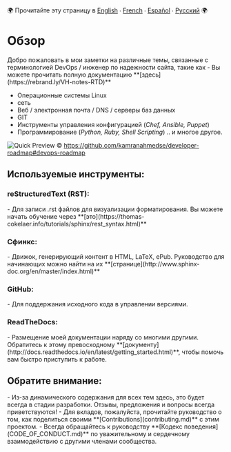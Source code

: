 :earth_africa: Прочитайте эту страницу в [English](../../README.md) ∙ [French](../../global/FR/README_FR.md) ∙ [Español](../../global/ES/README_ES.md) ∙ [Русский](../../global/RU/README_RU.md) :earth_africa:

<h1> Обзор </h1>
Добро пожаловать в мои заметки на различные темы, связанные с терминологией DevOps / инженер по надежности сайта, такие как - Вы можете прочитать полную документацию **[здесь](https://rebrand.ly/VH-notes-RTD)**

- Операционные системы Linux
- сеть
- Веб / электронная почта / DNS / серверы баз данных
- GIT
- Инструменты управления конфигурацией (_Chef, Ansible, Puppet_)
- Программирование (_Python, Ruby, Shell Scripting_) .. и многое другое. 




![Quick Preview](https://raw.githubusercontent.com/kamranahmedse/developer-roadmap/master/images/devops.png)
&copy; https://github.com/kamranahmedse/developer-roadmap#devops-roadmap





<h2> Используемые инструменты: </h2>
<h3> reStructuredText (RST): </h3>
- Для записи .rst файлов для визуализации форматирования. Вы можете начать обучение через **[это](https://thomas-cokelaer.info/tutorials/sphinx/rest_syntax.html)**

<h3> Сфинкс: </h3>
- Движок, генерирующий контент в HTML, LaTeX, ePub. Руководство для начинающих можно найти на их **[странице](http://www.sphinx-doc.org/en/master/index.html)**

<h3> GitHub: </h3>
- Для поддержания исходного кода в управлении версиями.

<h3> ReadTheDocs: </h3>
- Размещение моей документации наряду со многими другими. Обратитесь к этому превосходному **[документу](http://docs.readthedocs.io/en/latest/getting_started.html)**, чтобы помочь вам быстро приступить к работе.


<h2> Обратите внимание: </h2>
- Из-за динамического содержания для всех тем здесь, это будет всегда в стадии разработки. Отзывы, предложения и вопросы всегда приветствуются!
- Для вкладов, пожалуйста, прочитайте руководство о том, как поделиться своими **[Contributions](contributing.md)** с этим проектом.
- Всегда обращайтесь к руководству **[Кодекс поведения](CODE_OF_CONDUCT.md)** по уважительному и сердечному взаимодействию с другими членами сообщества.
